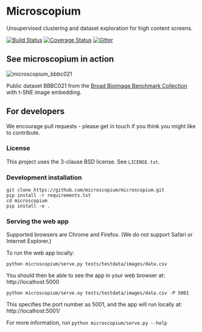 Microscopium
============

Unsupervised clustering and dataset exploration for high content screens.

[![Build Status](https://travis-ci.org/microscopium/microscopium.svg?branch=master)](https://travis-ci.org/microscopium/microscopium)
[![Coverage Status](https://img.shields.io/coveralls/microscopium/microscopium.svg)](https://coveralls.io/r/microscopium/microscopium?branch=master)
[![Gitter](https://img.shields.io/gitter/room/nwjs/nw.js.svg)](https://gitter.im/microscopium/microscopium?utm_source=badge&utm_medium=badge&utm_campaign=pr-badge)

## See microscopium in action
![microscopium_bbbc021](https://user-images.githubusercontent.com/30920819/47262600-c2ed0c00-d538-11e8-8bd0-224ade21f8eb.gif)

Public dataset BBBC021 from the [Broad Bioimage Benchmark Collection](https://data.broadinstitute.org/bbbc/BBBC021/) with t-SNE image embedding.


## For developers
We encourage pull requests - please get in touch if you think you might like to contribute.


### License

This project uses the 3-clause BSD license. See `LICENSE.txt`.

### Development installation
```
git clone https://github.com/microscopium/microscopium.git
pip install -r requirements.txt
cd microscopium
pip install -e .
```

### Serving the web app
Supported browsers are Chrome and Firefox.
(We do not support Safari or Internet Explorer.)

To run the web app locally:

`python microscopium/serve.py tests/testdata/images/data.csv`

You should then be able to see the app in your web browser at:
http://localhost:5000

`python microscopium/serve.oy tests/testdata/images/data.csv -P 5001`

This specifies the port number as 5001, and the app will run locally at: http://localhost:5001/

For more information, run `python microscopium/serve.py --help`
